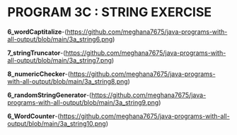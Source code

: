 # PROGRAM 3C : STRING EXERCISE

**6_wordCaptitalize**-(https://github.com/meghana7675/java-programs-with-all-output/blob/main/3a_string6.png)

**7_stringTruncator**-(https://github.com/meghana7675/java-programs-with-all-output/blob/main/3a_string7.png)

**8_numericChecker**-(https://github.com/meghana7675/java-programs-with-all-output/blob/main/3a_string8.png)

**6_randomStringGenerator**-(https://github.com/meghana7675/java-programs-with-all-output/blob/main/3a_string9.png)

**6_WordCounter**-(https://github.com/meghana7675/java-programs-with-all-output/blob/main/3a_string10.png)
